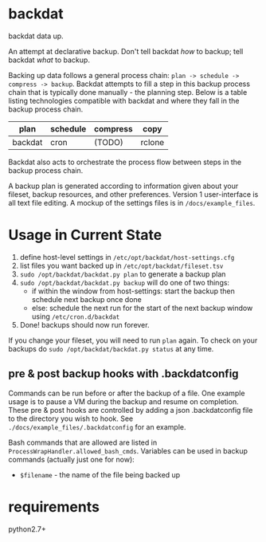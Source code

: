 # backdat
backdat data up.

An attempt at declarative backup.
Don't tell backdat _how_ to backup; tell backdat _what_ to backup.

Backing up data follows a general process chain: `plan -> schedule -> compress -> backup`.
Backdat attempts to fill a step in this backup process chain that is
typically done manually - the planning step.
Below is a table listing technologies compatible with backdat and
where they fall in the backup process chain.

|  plan    |  schedule  | compress | copy    |
|----------|------------|----------|---------|
|  backdat | cron       |  (TODO)  | rclone  |

Backdat also acts to orchestrate the process flow between steps in the backup
process chain.

A backup plan is generated according to information given about your fileset, backup resources, and other preferences. Version 1 user-interface is all text file editing. A mockup of the settings files is in `/docs/example_files`.

# Usage in Current State

1. define host-level settings in `/etc/opt/backdat/host-settings.cfg`
2. list files you want backed up in `/etc/opt/backdat/fileset.tsv`
3. `sudo /opt/backdat/backdat.py plan` to generate a backup plan
4. `sudo /opt/backdat/backdat.py backup` will do one of two things:
    * if within the window from host-settings: start the backup then schedule next backup once done
    * else: schedule the next run for the start of the next backup window using `/etc/cron.d/backdat`
5. Done! backups should now run forever.

If you change your fileset, you will need to run `plan` again.
To check on your backups do `sudo /opt/backdat/backdat.py status` at any time.

## pre & post backup hooks with .backdatconfig
Commands can be run before or after the backup of a file.
One example usage is to pause a VM during the backup and resume on completion.
These pre & post hooks are controlled by adding a json .backdatconfig file to the directory you wish to hook.
See `./docs/example_files/.backdatconfig` for an example.

Bash commands that are allowed are listed in `ProcessWrapHandler.allowed_bash_cmds`.
Variables can be used in backup commands (actually just one for now):

* `$filename` - the name of the file being backed up

# requirements
python2.7+
